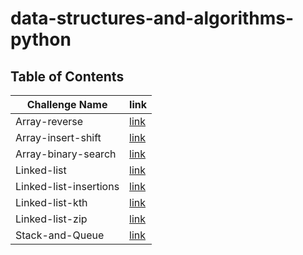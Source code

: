 # data-structures-and-algorithms-python

## Table of Contents

| Challenge Name         | link                                     |
|------------------------|------------------------------------------|
| Array-reverse          | [link](./array-reverse/README.md)        |
| Array-insert-shift     | [link](./array-insert-shift/README.md)   |
| Array-binary-search    | [link](./array-binary-search/README.md)  |
| Linked-list            | [link](linked_list/README.md)            | 
| Linked-list-insertions | [link](linked_list_insertions/README.md) | 
| Linked-list-kth        | [link](linked_list_kth/README.md)        |
| Linked-list-zip        | [link](linked_list_zip/README.md)        |
| Stack-and-Queue        | [link](stack_and_queue/README.md)        |

